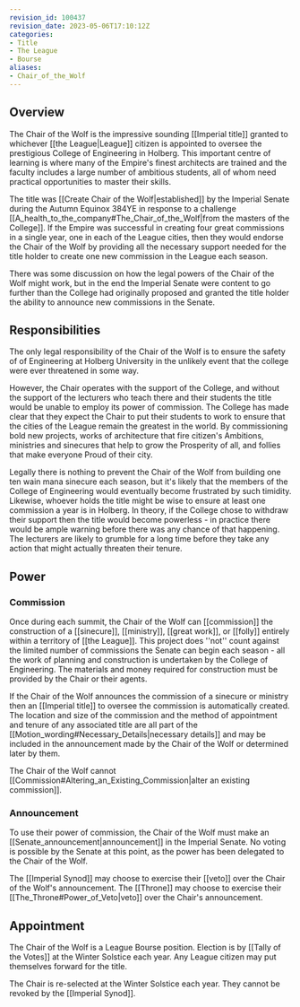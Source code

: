 ```yaml
---
revision_id: 100437
revision_date: 2023-05-06T17:10:12Z
categories:
- Title
- The League
- Bourse
aliases:
- Chair_of_the_Wolf
---
```


## Overview
The Chair of the Wolf is the impressive sounding [[Imperial title]] granted to whichever [[the League|League]] citizen is appointed to oversee the prestigious College of Engineering in Holberg. This important centre of learning is where many of the Empire's finest architects are trained and the faculty includes a large number of ambitious students, all of whom need practical opportunities to master their skills.

The title was [[Create Chair of the Wolf|established]] by the Imperial Senate during the Autumn Equinox 384YE in response to a challenge [[A_health_to_the_company#The_Chair_of_the_Wolf|from the masters of the College]]. If the Empire was successful in creating four great commissions in a single year, one in each of the League cities, then they would endorse the Chair of the Wolf by providing all the necessary support needed for the title holder to create one new commission in the League each season.

There was some discussion on how the legal powers of the Chair of the Wolf might work, but in the end the Imperial Senate were content to go further than the College had originally proposed and granted the title holder the ability to announce new commissions in the Senate.

## Responsibilities
The only legal responsibility of the Chair of the Wolf is to ensure the safety of of Engineering at Holberg University in the unlikely event that the college were ever threatened in some way.

However, the Chair operates with the support of the College, and without the support of the lecturers who teach there and their students the title would be unable to employ its power of commission. The College has made clear that they expect the Chair to put their students to work to ensure that the cities of the League remain the greatest in the world. By commissioning bold new projects, works of architecture that fire citizen's Ambitions, ministries and sinecures that help to grow the Prosperity of all, and follies that make everyone Proud of their city. 

Legally there is nothing to prevent the Chair of the Wolf from building one ten wain mana sinecure each season, but it's likely that the members of the College of Engineering would eventually become frustrated by such timidity. Likewise, whoever holds the title might be wise to ensure at least one commission a year is in Holberg. In theory, if the College chose to withdraw their support then the title would become powerless - in practice there would be ample warning before there was any chance of that happening. The lecturers are likely to grumble for a long time before they take any action that might actually threaten their tenure.

## Power
### Commission
Once during each summit, the Chair of the Wolf can [[commission]] the construction of a [[sinecure]], [[ministry]], [[great work]], or [[folly]] entirely within a territory of [[the League]]. This project does ''not'' count against the limited number of commissions the Senate can begin each season - all the work of planning and construction is undertaken by the College of Engineering. The materials and money required for construction must be provided by the Chair or their agents.

If the Chair of the Wolf announces the commission of a sinecure or ministry then an [[Imperial title]] to oversee the commission is automatically created. The location and size of the commission and the method of appointment and tenure of any associated title are all part of the [[Motion_wording#Necessary_Details|necessary details]] and may be included in the announcement made by the Chair of the Wolf or determined later by them.

The Chair of the Wolf cannot [[Commission#Altering_an_Existing_Commission|alter an existing commission]].

### Announcement
To use their power of commission, the Chair of the Wolf must make an [[Senate_announcement|announcement]] in the Imperial Senate. No voting is possible by the Senate at this point, as the power has been delegated to the Chair of the Wolf. 

The [[Imperial Synod]] may choose to exercise their [[veto]] over the Chair of the Wolf's announcement. The [[Throne]] may choose to exercise their [[The_Throne#Power_of_Veto|veto]] over the Chair's announcement.

## Appointment
The Chair of the Wolf is a League Bourse position. Election is by [[Tally of the Votes]] at the Winter Solstice each year. Any League citizen may put themselves forward for the title. 

The Chair is re-selected at the Winter Solstice each year. They cannot be revoked by the [[Imperial Synod]].





